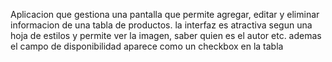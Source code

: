 Aplicacion que gestiona una pantalla que permite agregar, editar y eliminar informacion de una tabla de productos. la interfaz es atractiva segun una hoja de estilos y permite ver la imagen, saber quien es el autor etc. ademas el campo de disponibilidad aparece como un checkbox en la tabla
